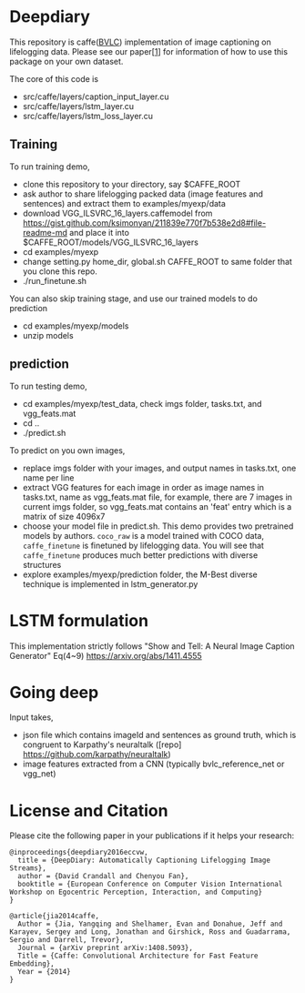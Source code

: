 # Deepdiary
This repository is caffe([BVLC](http://bvlc.eecs.berkeley.edu)) implementation of image captioning on lifelogging data.
Please see our paper[[1](https://arxiv.org/abs/1608.03819)] for information of how to use this package on your own dataset.

The core of this code is 
- src/caffe/layers/caption_input_layer.cu
- src/caffe/layers/lstm_layer.cu
- src/caffe/layers/lstm_loss_layer.cu


## Training
To run training demo, 
- clone this repository to your directory, say $CAFFE_ROOT
- ask author to share lifelogging packed data (image features and sentences) and extract them to examples/myexp/data
- download VGG_ILSVRC_16_layers.caffemodel from https://gist.github.com/ksimonyan/211839e770f7b538e2d8#file-readme-md and place it into $CAFFE_ROOT/models/VGG_ILSVRC_16_layers
- cd examples/myexp
- change setting.py home_dir, global.sh CAFFE_ROOT to same folder that you clone this repo.
- ./run_finetune.sh

You can also skip training stage, and use our trained models to do prediction
- cd examples/myexp/models
- unzip models

## prediction
To run testing demo,
- cd examples/myexp/test_data, check imgs folder, tasks.txt, and vgg_feats.mat
- cd ..
- ./predict.sh

To predict on you own images, 
- replace imgs folder with your images, and output names in tasks.txt, one name per line
- extract VGG features for each image in order as image names in tasks.txt, name as vgg_feats.mat file, for example, there are 7 images in current imgs folder, so vgg_feats.mat contains an 'feat' entry which is a matrix of size 4096x7
- choose your model file in predict.sh. This demo provides two pretrained models by authors. `coco_raw` is a model trained with COCO data, `caffe_finetune` is finetuned by lifelogging data. You will see that `caffe_finetune` produces much better predictions with diverse structures
- explore examples/myexp/prediction folder, the M-Best diverse technique is implemented in lstm_generator.py

# LSTM formulation
This implementation strictly follows "Show and Tell: A Neural Image Caption Generator" Eq(4~9)
https://arxiv.org/abs/1411.4555


# Going deep
Input takes, 
- json file which contains imageId and sentences as ground truth, which is congruent to Karpathy's neuraltalk ([repo] https://github.com/karpathy/neuraltalk)
- image features extracted from a CNN (typically bvlc_reference_net or vgg_net)



# License and Citation

Please cite the following paper in your publications if it helps your research:

    @inproceedings{deepdiary2016eccvw,
      title = {DeepDiary: Automatically Captioning Lifelogging Image Streams},
      author = {David Crandall and Chenyou Fan},
      booktitle = {European Conference on Computer Vision International Workshop on Egocentric Perception, Interaction, and Computing}
    }
    
    @article{jia2014caffe,
      Author = {Jia, Yangqing and Shelhamer, Evan and Donahue, Jeff and Karayev, Sergey and Long, Jonathan and Girshick, Ross and Guadarrama, Sergio and Darrell, Trevor},
      Journal = {arXiv preprint arXiv:1408.5093},
      Title = {Caffe: Convolutional Architecture for Fast Feature Embedding},
      Year = {2014}
    }

